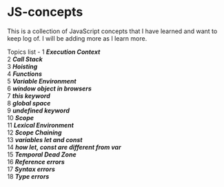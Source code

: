 ﻿# JS-concepts

This is a collection of JavaScript concepts that I have learned and want to keep log of.
I will be adding more as I learn more.

Topics list -
1	***Execution Context***	<br />
2	***Call Stack***	<br />
3	***Hoisting***	<br />
4	***Functions***	<br />
5	***Variable Environment***	<br />
6	***window object in browsers***	<br />
7	***this keyword***	<br />
8	***global space***	<br />
9	***undefined keyword***	<br />
10	***Scope***	<br />
11	***Lexical Environment***	<br />
12	***Scope Chaining***	<br />
13	***variables let and const***	<br />
14	***how let, const are different from var***	<br />
15	***Temporal Dead Zone***	<br />
16	***Reference errors***	<br />
17	***Syntax errors***	<br />
18	***Type errors***	<br />
